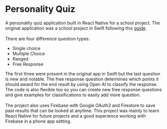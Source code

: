 # Personality Quiz
A personality quiz application built in React Native for a school project. The original application was a school project in Swift following this [guide](https://github.com/chcy1005/swift/blob/master/3.9.2/guided-project-personality-quiz.md).
<br><br>There are four difference question types:
- Single choice
- Multiple Choice
- Ranged
- Free Response

The first three were present in the original app in Swift but the last question is new and notable. The free response question determines which points it should award for the end result by using Open AI to classify the response. The code is also flexible too so you can create new free response questions and give examples for classifications to easily add more question. 
<br>
<br>
The project also uses Firebase with Google OAuth2 and Firestore to save past results that can be looked at anytime. This project was mainly to learn React Native for future projects and a good experience working with Firebase in a phone app setting. 
